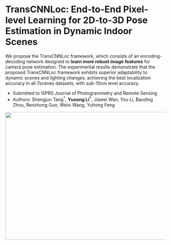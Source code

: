# TransCNNLoc: End-to-End Pixel-level Learning for 2D-to-3D Pose Estimation in Dynamic Indoor Scenes

We propose the TransCNNLoc framework, which consists of an encoding-decoding network designed to **learn more robust image features** for camera pose estimation. The experimental results demonstrate that the proposed TransCNNLoc framework exhibits superior adaptability to dynamic scenes and lighting changes, achieving the
best localization accuracy in all 7scenes datasets, with sub-10cm level accuracy.

- Submitted to ISPRS Journal of Photogrammetry and Remote Sensing
- Authors: Shengjun Tang<sup>*</sup>, **Yusong Li<sup>\*</sup>**, Jiawei Wan, You Li, Baoding Zhou, Renzhong Guo, Weixi Wang, Yuhong Feng

<p align="center">
  <img src="https://github.com/Geelooo/TransCNNloc/framework.png" width="600" height="400">
</p>